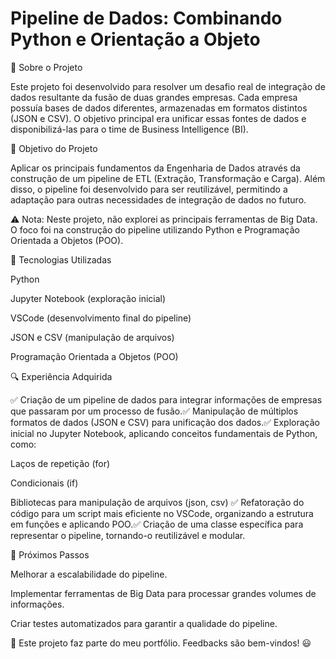 # Pipeline de Dados: Combinando Python e Orientação a Objeto

🚀 Sobre o Projeto

Este projeto foi desenvolvido para resolver um desafio real de integração de dados resultante da fusão de duas grandes empresas. Cada empresa possuía bases de dados diferentes, armazenadas em formatos distintos (JSON e CSV). O objetivo principal era unificar essas fontes de dados e disponibilizá-las para o time de Business Intelligence (BI).

🎯 Objetivo do Projeto

Aplicar os principais fundamentos da Engenharia de Dados através da construção de um pipeline de ETL (Extração, Transformação e Carga). Além disso, o pipeline foi desenvolvido para ser reutilizável, permitindo a adaptação para outras necessidades de integração de dados no futuro.

⚠ Nota: Neste projeto, não explorei as principais ferramentas de Big Data. O foco foi na construção do pipeline utilizando Python e Programação Orientada a Objetos (POO).

🔨 Tecnologias Utilizadas

Python

Jupyter Notebook (exploração inicial)

VSCode (desenvolvimento final do pipeline)

JSON e CSV (manipulação de arquivos)

Programação Orientada a Objetos (POO)

🔍 Experiência Adquirida

✅ Criação de um pipeline de dados para integrar informações de empresas que passaram por um processo de fusão.✅ Manipulação de múltiplos formatos de dados (JSON e CSV) para unificação dos dados.✅ Exploração inicial no Jupyter Notebook, aplicando conceitos fundamentais de Python, como:

Laços de repetição (for)

Condicionais (if)

Bibliotecas para manipulação de arquivos (json, csv)
✅ Refatoração do código para um script mais eficiente no VSCode, organizando a estrutura em funções e aplicando POO.✅ Criação de uma classe específica para representar o pipeline, tornando-o reutilizável e modular.

🔎 Próximos Passos

Melhorar a escalabilidade do pipeline.

Implementar ferramentas de Big Data para processar grandes volumes de informações.

Criar testes automatizados para garantir a qualidade do pipeline.

📌 Este projeto faz parte do meu portfólio. Feedbacks são bem-vindos! 😃


